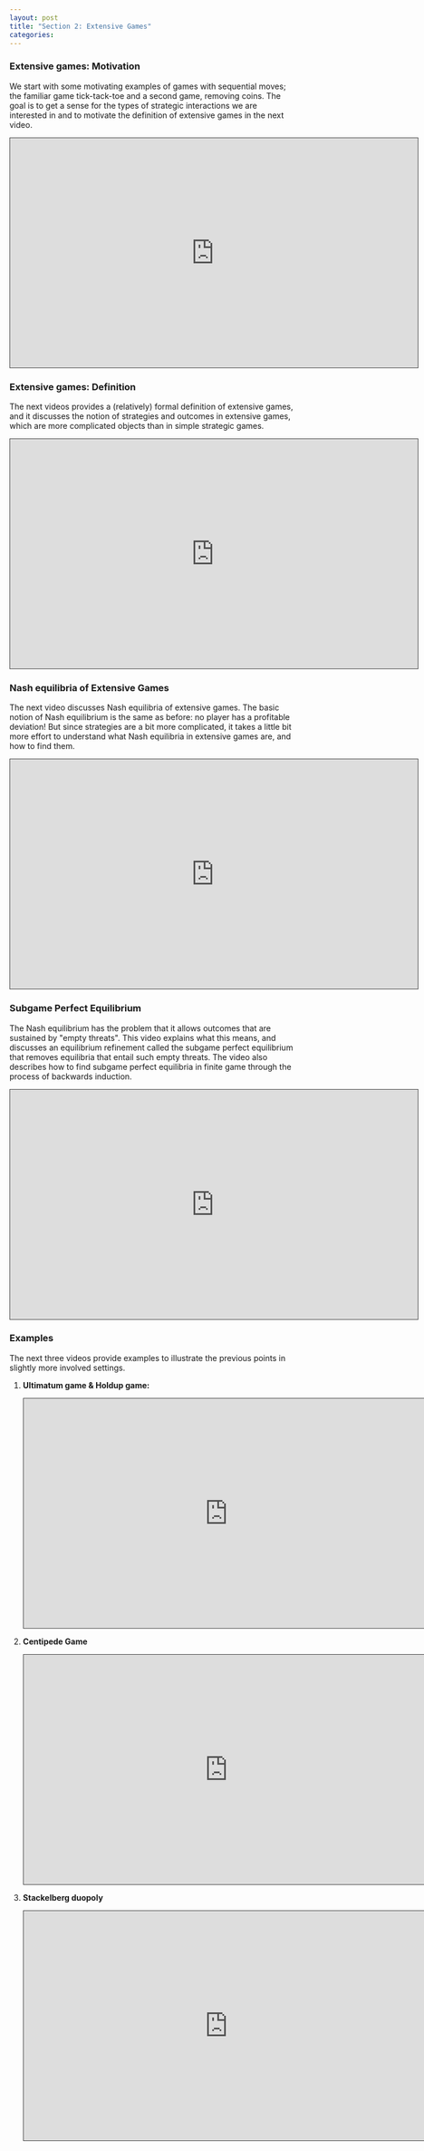 ```yaml
---
layout: post
title: "Section 2: Extensive Games"
categories: 
---
```


###  Extensive games: Motivation

We start with some motivating examples of games with sequential moves; the familiar game tick-tack-toe and a second game, removing coins. The goal is to get a sense for the types of strategic interactions we are interested in and to motivate the definition of extensive games in the next video. 

<iframe src="https://york.cloud.panopto.eu/Panopto/Pages/Embed.aspx?id=4f6da8d8-8f8d-40ca-b308-add200dcaa99&autoplay=false&offerviewer=true&showtitle=false&showbrand=false&captions=false&interactivity=all" height="405" width="720" style="border: 1px solid #464646;" allowfullscreen allow="autoplay"></iframe>

<br>

### Extensive games: Definition

The next videos provides a (relatively) formal definition of extensive games, and it discusses the notion of strategies and outcomes in extensive games, which are more complicated objects than in simple strategic games.

<iframe src="https://york.cloud.panopto.eu/Panopto/Pages/Embed.aspx?id=ce8d703e-9bc3-4882-9049-add200e58154&autoplay=false&offerviewer=true&showtitle=false&showbrand=false&captions=false&interactivity=all" height="405" width="720" style="border: 1px solid #464646;" allowfullscreen allow="autoplay"></iframe>

<br>

### Nash equilibria of Extensive Games

The next video discusses Nash equilibria of extensive games. The basic notion of Nash equilibrium is the same as before: no player has a profitable deviation! But since strategies are a bit more complicated, it takes a little bit more effort to understand what Nash equilibria in extensive games are, and how to find them. 

<iframe src="https://york.cloud.panopto.eu/Panopto/Pages/Embed.aspx?id=1624b602-a4d0-426c-abc9-add200f72031&autoplay=false&offerviewer=true&showtitle=false&showbrand=false&captions=false&interactivity=all" height="405" width="720" style="border: 1px solid #464646;" allowfullscreen allow="autoplay"></iframe>

<br>

### Subgame Perfect Equilibrium

The Nash equilibrium has the problem that it allows outcomes that are sustained by "empty threats". This video explains what this means, and discusses an equilibrium refinement called the subgame perfect equilibrium that removes equilibria that entail such empty threats. The video also describes how to find subgame perfect equilibria in finite game through the process of backwards induction. 

<iframe src="https://york.cloud.panopto.eu/Panopto/Pages/Embed.aspx?id=4a5b7962-ff44-4fea-abd0-add2010475a7&autoplay=false&offerviewer=true&showtitle=false&showbrand=false&captions=false&interactivity=all" height="405" width="720" style="border: 1px solid #464646;" allowfullscreen allow="autoplay"></iframe>

<br>

### Examples

The next three videos provide examples to illustrate the previous points in slightly more involved settings. 

1. **Ultimatum game & Holdup game:** 

    <iframe src="https://york.cloud.panopto.eu/Panopto/Pages/Embed.aspx?id=7f3a00c7-f989-4461-a4ac-add400a8d98d&autoplay=false&offerviewer=true&showtitle=false&showbrand=false&captions=false&interactivity=all" height="405" width="720" style="border: 1px solid #464646;" allowfullscreen allow="autoplay"></iframe>

2. **Centipede Game**

     <iframe src="https://york.cloud.panopto.eu/Panopto/Pages/Embed.aspx?id=7b68af49-daa1-4108-8a43-add400af8183&autoplay=false&offerviewer=true&showtitle=false&showbrand=false&captions=false&interactivity=all" height="405" width="720" style="border: 1px solid #464646;" allowfullscreen allow="autoplay"></iframe>

3. **Stackelberg duopoly**

    <iframe src="https://york.cloud.panopto.eu/Panopto/Pages/Embed.aspx?id=5005ce25-7b8f-4300-85f4-add400edb61c&autoplay=false&offerviewer=true&showtitle=false&showbrand=false&captions=false&interactivity=all" height="405" width="720" style="border: 1px solid #464646;" allowfullscreen allow="autoplay"></iframe>



